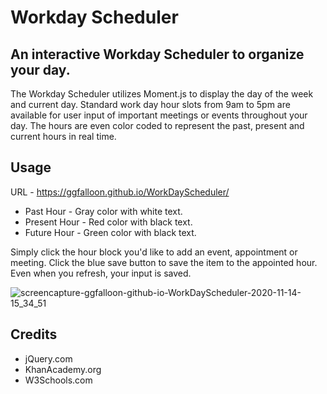 # Workday Scheduler

## An interactive Workday Scheduler to organize your day.

The Workday Scheduler utilizes Moment.js to display the day of the week and current day. Standard work day hour slots from 9am to 5pm are available for user input of important meetings or events throughout your day. The hours are even color coded to represent the past, present and current hours in real time.

## Usage

URL - https://ggfalloon.github.io/WorkDayScheduler/

* Past Hour - Gray color with white text.
* Present Hour - Red color with black text.
* Future Hour - Green color with black text.

Simply click the hour block you'd like to add an event, appointment or meeting. Click the blue save button to save the item to the appointed hour. Even when you refresh, your input is saved.

![screencapture-ggfalloon-github-io-WorkDayScheduler-2020-11-14-15_34_51](https://user-images.githubusercontent.com/71281652/99157515-16d26c80-268f-11eb-90fb-5b84226f7797.png)

## Credits

* jQuery.com
* KhanAcademy.org
* W3Schools.com